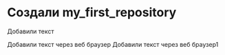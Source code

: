 ﻿# Создали my_first_repository

Добавили текст

Добавили текст через веб браузер
Добавили текст через веб браузер1
